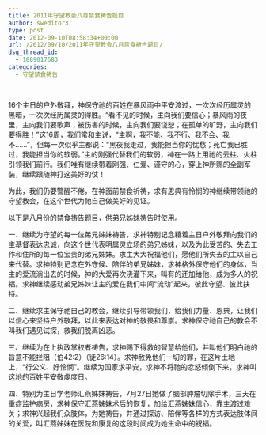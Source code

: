 ```yaml
---
title: 2011年守望教会八月禁食祷告题目
author: sweditor3
type: post
date: 2012-09-10T08:58:34+00:00
url: /2012/09/10/2011年守望教会八月禁食祷告题目/
dsq_thread_id:
  - 1889017683
categories:
  - 守望禁食祷告

---
```

16个主日的户外敬拜，神保守祂的百姓在暴风雨中平安渡过，一次次经历属灵的黑暗，一次次经历属灵的得胜。“看不见的时候，主向我们要信心；暴风雨的夜里，主向我们要歌声；被伤害的时候，主向我们要饶恕；在孤单的旷野，主向我们要得胜！”这16周，我们常和主说，“主啊，我不能、我不行、我不会、我不……”，但每一次似乎主都说：“黑夜我走过，我能担当你的忧愁；死亡我已胜过，我能担当你的软弱。”主的刚强代替我们的软弱，神在一路上用祂的云柱、火柱引领我们前行。我们唯有继续带着刚强、仁爱、谨守的心，穿上神所赐的全副军装，继续跟随神打这美好的仗！

为此，我们仍要警醒不倦，在神面前禁食祈祷，求有恩典有怜悯的神继续带领祂的守望教会，在这个世代为祂自己做美好的见证。

以下是八月份的禁食祷告题目，供弟兄姊妹祷告时使用。

一、继续为守望的每一位弟兄姊妹祷告，求神特别记念藉着主日户外敬拜向我们的主基督表达忠诚，向这个世代表明属灵立场的弟兄姊妹，以及为此受苦的、失去工作和住所的每一位宝贵的弟兄姊妹。求主大大祝福他们，愿他们所失去的主以自己来代替。求神特别记念在外守候、陪伴的弟兄姊妹，求神格外保守他们的身体，当主的爱流淌出去的时候，神的大爱再次浇灌下来，叫有的还加给他，成为多人的祝福。求神继续感动弟兄姊妹让主的爱在我们中间“流动”起来，彼此守望、彼此扶持。

二、继续求主保守祂自己的教会，继续引导带领我们，给我们力量、恩典，让我们以信心来坚持户外敬拜，以此来表达对神的敬畏和尊崇。求神保守祂自己的教会不叫我们遇见试探，救我们脱离凶恶。

三、继续为在上执政掌权者祷告，求神赐下得救的智慧给他们，并叫他们明白祂的旨意不能拦阻（伯42:2）（徒26:14）。求神赦免他们一切的罪，在这片土地上，“行公义、好怜悯”。继续为国家求平安，求神不将祂的忿怒倾倒下来，求神叫这地的百姓平安敬虔度日。

四、特别为主日学老师汇燕姊妹祷告，7月27日她做了脑部肿瘤切除手术，三天在重症监护病房，求神保守汇燕姊妹术后的恢复，加给汇燕姊妹信心，靠主渡过难关；求神兴起我们众肢体，为她祷告，并通过探访、陪伴等各样的方式表达肢体间的关爱，叫汇燕姊妹在医院和康复的这段时间成为她生命中的祝福。